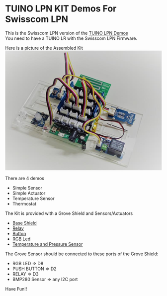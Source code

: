 # TUINO LPN KIT Demos For Swisscom LPN

This is the Swisscom LPN version of the [TUINO LPN Demos](https://github.com/gimasi/TUINO-LPN-KIT-DEMOS )<br/>
You need to have a TUINO LR with the Swisscom LPN Firmware.<br/>

Here is a picture of the Assembled Kit<br/>
![LPN_KIT](/docs/img/tuino_lpn_kit.png?raw=true)

There are 4 demos
- Simple Sensor
- Simple Actuator
- Temperature Sensor
- Thermostat

The Kit is provided with a Grove Shield and Sensors/Actuators
- [Base Shield](https://www.seeedstudio.com/Base-Shield-V2-p-1378.html)
- [Relay](https://www.seeedstudio.com/Grove%20-%20Relay-p-769.html)
- [Button](https://www.seeedstudio.com/Grove-Button-p-766.html)
- [RGB Led](https://www.seeedstudio.com/Grove-Chainable-RGB-LED-p-850.html)
- [Temperature and Pressure Sensor](https://www.seeedstudio.com/Grove-Barometer-Sensor-(BMP280)-p-2652.html)


The Grove Sensor should be connected to these ports of the Grove Shield:
- RGB LED => D8
- PUSH BUTTON => D2
- RELAY => D3
- BMP280 Sensor => any I2C port

Have Fun!!
